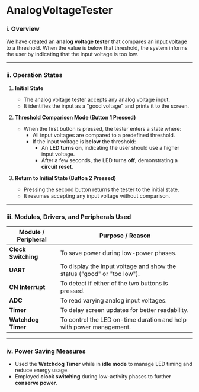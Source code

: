 # AnalogVoltageTester

### i. Overview

We have created an **analog voltage tester** that compares an input voltage to a threshold. When the value is below that threshold, the system informs the user by indicating that the input voltage is too low.

---

### ii. Operation States

1. **Initial State**  
   - The analog voltage tester accepts any analog voltage input.
   - It identifies the input as a "good voltage" and prints it to the screen.

2. **Threshold Comparison Mode (Button 1 Pressed)**  
   - When the first button is pressed, the tester enters a state where:
     - All input voltages are compared to a predefined threshold.
     - If the input voltage is **below** the threshold:
       - An **LED turns on**, indicating the user should use a higher input voltage.
       - After a few seconds, the LED turns **off**, demonstrating a **circuit reset**.

3. **Return to Initial State (Button 2 Pressed)**  
   - Pressing the second button returns the tester to the initial state.
   - It resumes accepting any input voltage without comparison.

---

### iii. Modules, Drivers, and Peripherals Used

| Module / Peripheral | Purpose / Reason |
|----------------------|------------------|
| **Clock Switching**  | To save power during low-power phases. |
| **UART**             | To display the input voltage and show the status ("good" or "too low"). |
| **CN Interrupt**     | To detect if either of the two buttons is pressed. |
| **ADC**              | To read varying analog input voltages. |
| **Timer**            | To delay screen updates for better readability. |
| **Watchdog Timer**   | To control the LED on-time duration and help with power management. |

---

### iv. Power Saving Measures

- Used the **Watchdog Timer** while in **idle mode** to manage LED timing and reduce energy usage.
- Employed **clock switching** during low-activity phases to further **conserve power**.
